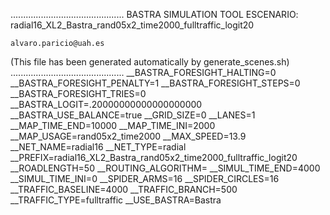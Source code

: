 .............................................
    BASTRA SIMULATION TOOL
    ESCENARIO: radial16_XL2_Bastra_rand05x2_time2000_fulltraffic_logit20

    alvaro.paricio@uah.es
(This file has been generated automatically by generate_scenes.sh)
.............................................
__BASTRA_FORESIGHT_HALTING=0
__BASTRA_FORESIGHT_PENALTY=1
__BASTRA_FORESIGHT_STEPS=0
__BASTRA_FORESIGHT_TRIES=0
__BASTRA_LOGIT=.20000000000000000000
__BASTRA_USE_BALANCE=true
__GRID_SIZE=0
__LANES=1
__MAP_TIME_END=10000
__MAP_TIME_INI=2000
__MAP_USAGE=rand05x2_time2000
__MAX_SPEED=13.9
__NET_NAME=radial16
__NET_TYPE=radial
__PREFIX=radial16_XL2_Bastra_rand05x2_time2000_fulltraffic_logit20
__ROADLENGTH=50
__ROUTING_ALGORITHM=
__SIMUL_TIME_END=4000
__SIMUL_TIME_INI=0
__SPIDER_ARMS=16
__SPIDER_CIRCLES=16
__TRAFFIC_BASELINE=4000
__TRAFFIC_BRANCH=500
__TRAFFIC_TYPE=fulltraffic
__USE_BASTRA=Bastra
